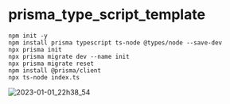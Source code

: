 # prisma_type_script_template

```
npm init -y
npm install prisma typescript ts-node @types/node --save-dev
npx prisma init
npx prisma migrate dev --name init
npx prisma migrate reset
npm install @prisma/client
npx ts-node index.ts
```




![2023-01-01_22h38_54](https://user-images.githubusercontent.com/15902862/210172592-33618a25-8ad9-44cd-8c6a-995c217508e9.png)
